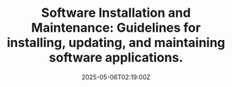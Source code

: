 ---
title: 'Software Installation and Maintenance: Guidelines for installing, updating,
  and maintaining software applications.'
linkTitle: 'Software Installation and Maintenance: Guidelines for installing, updating,
  and maintaining software applications.'
date: '2025-05-06T02:19:00Z'
weight: 1
description: 'Follow guidelines for software installation, updates, and maintenance:
  prepare by identifying requirements and backing up data, verify sources, regularly
  check for updates, monitor performance, apply security patches, troubleshoot issues,
  and maintain documentation for effective management and compliance.'
draft: false
ref: software-installation-and-maintenance-guidelines-for-installing-updating-and-maintaining-software-applications
---